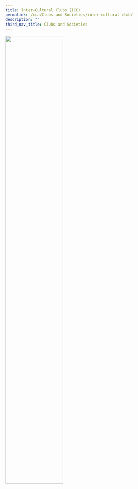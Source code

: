 ```yaml
---
title: Inter–Cultural Clubs (ICC)
permalink: /cca/Clubs-and-Societies/inter-cultural-club/
description: ""
third_nav_title: Clubs and Societies
---
```

<img src="/images/xxx.png" style="width:60%">